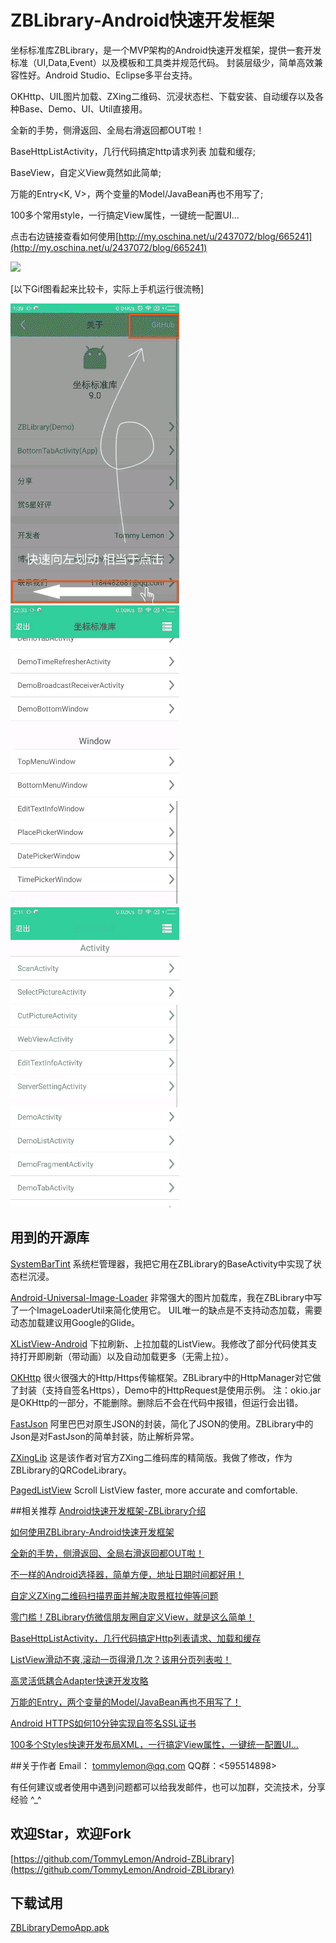 # ZBLibrary-Android快速开发框架
坐标标准库ZBLibrary，是一个MVP架构的Android快速开发框架，提供一套开发标准（UI,Data,Event）以及模板和工具类并规范代码。
封装层级少，简单高效兼容性好。Android Studio、Eclipse多平台支持。

OKHttp、UIL图片加载、ZXing二维码、沉浸状态栏、下载安装、自动缓存以及各种Base、Demo、UI、Util直接用。

全新的手势，侧滑返回、全局右滑返回都OUT啦！

BaseHttpListActivity，几行代码搞定http请求列表 加载和缓存;

BaseView，自定义View竟然如此简单;

万能的Entry<K, V>，两个变量的Model/JavaBean再也不用写了;

100多个常用style，一行搞定View属性，一键统一配置UI... 

点击右边链接查看如何使用[http://my.oschina.net/u/2437072/blog/665241](http://my.oschina.net/u/2437072/blog/665241)


![](https://github.com/TommyLemon/Android-ZBLibrary/blob/master/AllPages.jpg?raw=true)

[以下Gif图看起来比较卡，实际上手机运行很流畅] 

![](https://github.com/TommyLemon/Android-ZBLibrary/blob/master/screenshot/Cache.gif)
![](https://github.com/TommyLemon/Android-ZBLibrary/blob/master/screenshot/DatePickerWindow.gif)
![](https://github.com/TommyLemon/Android-ZBLibrary/blob/master/screenshot/PageScroller.gif)


## 用到的开源库
[SystemBarTint](https://github.com/jgilfelt/SystemBarTint)
系统栏管理器，我把它用在ZBLibrary的BaseActivity中实现了状态栏沉浸。

[Android-Universal-Image-Loader](https://github.com/nostra13/Android-Universal-Image-Loader)
非常强大的图片加载库，我在ZBLibrary中写了一个ImageLoaderUtil来简化使用它。
UIL唯一的缺点是不支持动态加载，需要动态加载建议用Google的Glide。

[XListView-Android](https://github.com/Maxwin-z/XListView-Android)
下拉刷新、上拉加载的ListView。我修改了部分代码使其支持打开即刷新（带动画）以及自动加载更多（无需上拉）。

[OKHttp](https://github.com/square/okhttp)
很火很强大的Http/Https传输框架。ZBLibrary中的HttpManager对它做了封装（支持自签名Https），Demo中的HttpRequest是使用示例。
注：okio.jar是OKHttp的一部分，不能删除。删除后不会在代码中报错，但运行会出错。

[FastJson](https://github.com/alibaba/fastjson)
阿里巴巴对原生JSON的封装，简化了JSON的使用。ZBLibrary中的Json是对FastJson的简单封装，防止解析异常。

[ZXingLib](https://github.com/xuyisheng/ZXingLib)
这是该作者对官方ZXing二维码库的精简版。我做了修改，作为ZBLibrary的QRCodeLibrary。

[PagedListView](https://github.com/TommyLemon/PagedListView)
Scroll ListView faster, more accurate and comfortable.

##相关推荐
[Android快速开发框架-ZBLibrary介绍](http://my.oschina.net/u/2437072/blog/662017)

[如何使用ZBLibrary-Android快速开发框架](http://my.oschina.net/u/2437072/blog/665241)

[全新的手势，侧滑返回、全局右滑返回都OUT啦！](http://www.cnblogs.com/tommylemon/p/5576337.html)

[不一样的Android选择器，简单方便，地址日期时间都好用！](https://my.oschina.net/u/2437072/blog/756271)

[自定义ZXing二维码扫描界面并解决取景框拉伸等问题](http://my.oschina.net/u/2437072/blog/687986)

[零门槛！ZBLibrary仿微信朋友圈自定义View，就是这么简单！](http://my.oschina.net/u/2437072/blog/666625)

[BaseHttpListActivity，几行代码搞定Http列表请求、加载和缓存](http://my.oschina.net/u/2437072/blog/726229)

[ListView滑动不爽,滚动一页得滑几次？该用分页列表啦！](http://my.oschina.net/u/2437072/blog/700674)

[高灵活低耦合Adapter快速开发攻略](http://my.oschina.net/u/2437072/blog/701165)

[万能的Entry，两个变量的Model/JavaBean再也不用写了！](http://my.oschina.net/u/2437072/blog/671895)

[Android HTTPS如何10分钟实现自签名SSL证书](http://my.oschina.net/u/2437072/blog/669041)

[100多个Styles快速开发布局XML，一行搞定View属性，一键统一配置UI...](http://my.oschina.net/u/2437072/blog/716573)


##关于作者
Email： <tommylemon@qq.com>   QQ群：<595514898>

有任何建议或者使用中遇到问题都可以给我发邮件，也可以加群，交流技术，分享经验 ^_^

## 欢迎Star，欢迎Fork

[https://github.com/TommyLemon/Android-ZBLibrary](https://github.com/TommyLemon/Android-ZBLibrary)

## 下载试用

[ZBLibraryDemoApp.apk](http://files.cnblogs.com/files/tommylemon/ZBLibraryDemoApp.apk)
